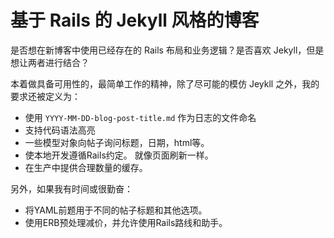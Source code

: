 # 基于 Rails 的 Jekyll 风格的博客



是否想在新博客中使用已经存在的 Rails 布局和业务逻辑？是否喜欢 Jekyll，但是想让两者进行结合？



本着做具备可用性的，最简单工作的精神，除了尽可能的模仿 Jeykll 之外，我的要求还被定义为：



- 使用 `YYYY-MM-DD-blog-post-title.md` 作为日志的文件命名
- 支持代码语法高亮
- 一些模型对象向帖子询问标题，日期，html等。
- 使本地开发遵循Rails约定。 就像页面刷新一样。
- 在生产中提供合理数量的缓存。



另外，如果我有时间或很勤奋：

- 将YAML前题用于不同的帖子标题和其他选项。
- 使用ERB预处理减价，并允许使用Rails路线和助手。



